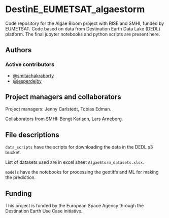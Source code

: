 # DestinE_EUMETSAT_algaestorm

Code repository for the Algae Bloom project with RISE and SMHI, funded by EUMETSAT. Code based on data from Destination Earth Data Lake (DEDL) platform. The final jupyter notebooks and python scripts are present here. 

## Authors

### Active contributors
- [@smitachakraborty](https://github.com/smitachakraborty)
- [@jesperdejby](https://github.com/jesperdejby)

## Project managers and collaborators

Project managers: Jenny Carlstedt, Tobias Edman.

Collaborators from SMHI: Bengt Karlson, Lars Arneborg. 

## File descriptions

`data_scripts` have the scripts for downloading the data in the DEDL s3 
bucket.

List of datasets used are in excel sheet `AlgaeStorm_datasets.xlsx`.

`models` have the notebooks for processing the geotiffs and ML for making the prediction.


## Funding

This project is funded by the European Space Agency through the Destination Earth Use Case initiative.


